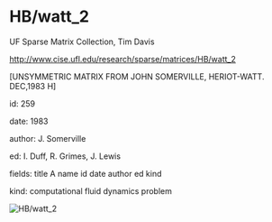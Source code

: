 # HB/watt_2

 UF Sparse Matrix Collection, Tim Davis

 http://www.cise.ufl.edu/research/sparse/matrices/HB/watt_2

 [UNSYMMETRIC MATRIX FROM JOHN SOMERVILLE, HERIOT-WATT. DEC,1983        H]

 id: 259

 date: 1983

 author: J. Somerville

 ed: I. Duff, R. Grimes, J. Lewis

 fields: title A name id date author ed kind

 kind: computational fluid dynamics problem

![HB/watt_2](http://www2.research.att.com/~yifanhu/GALLERY/GRAPHS/GIF_SMALL/HB@watt_2.gif)